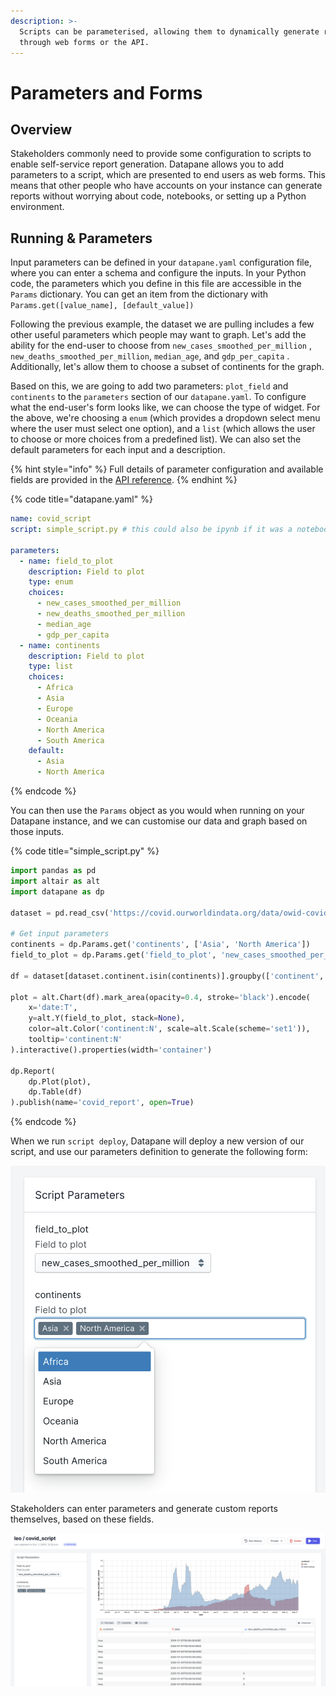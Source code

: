 ```yaml
---
description: >-
  Scripts can be parameterised, allowing them to dynamically generate reports
  through web forms or the API.
---
```


# Parameters and Forms

## Overview

Stakeholders commonly need to provide some configuration to scripts to enable self-service report generation. Datapane allows you to add parameters to a script, which are presented to end users as web forms. This means that other people who have accounts on your instance can generate reports without worrying about code, notebooks, or setting up a Python environment. 

## Running & Parameters

Input parameters can be defined in your `datapane.yaml` configuration file, where you can enter a schema and configure the inputs. In your Python code, the parameters which you define in this file are accessible in the `Params` dictionary. You can get an item from the dictionary with `Params.get([value_name], [default_value])`

Following the previous example, the dataset we are pulling includes a few other useful parameters which people may want to graph. Let's add the ability for the end-user to choose from `new_cases_smoothed_per_million` , `new_deaths_smoothed_per_million`, `median_age`, and `gdp_per_capita` . Additionally, let's allow them to choose a subset of continents for the graph.

Based on this, we are going to add two parameters: `plot_field` and `continents` to the `parameters` section of our `datapane.yaml`. To configure what the end-user's form looks like, we can choose the type of widget. For the above, we're choosing a `enum` \(which provides a dropdown select menu where the user must select one option\), and a `list` \(which allows the user to choose or more choices from a predefined list\). We can also set the default parameters for each input and a description.

{% hint style="info" %}
Full details of parameter configuration and available fields are provided in the [API reference](teams-reference/scripts/parameters.md#parameter-form-fields).
{% endhint %}

{% code title="datapane.yaml" %}
```yaml
name: covid_script
script: simple_script.py # this could also be ipynb if it was a notebook
  
parameters:
  - name: field_to_plot
    description: Field to plot
    type: enum
    choices: 
      - new_cases_smoothed_per_million
      - new_deaths_smoothed_per_million
      - median_age
      - gdp_per_capita
  - name: continents
    description: Field to plot
    type: list
    choices:
      - Africa
      - Asia
      - Europe
      - Oceania
      - North America
      - South America
    default: 
      - Asia
      - North America
```
{% endcode %}

You can then use the `Params` object as you would when running on your Datapane instance, and we can customise our data and graph based on those inputs.

{% code title="simple\_script.py" %}
```python
import pandas as pd
import altair as alt
import datapane as dp

dataset = pd.read_csv('https://covid.ourworldindata.org/data/owid-covid-data.csv')

# Get input parameters
continents = dp.Params.get('continents', ['Asia', 'North America'])
field_to_plot = dp.Params.get('field_to_plot', 'new_cases_smoothed_per_million')

df = dataset[dataset.continent.isin(continents)].groupby(['continent', 'date'])[plot_field].mean().reset_index()

plot = alt.Chart(df).mark_area(opacity=0.4, stroke='black').encode(
    x='date:T',
    y=alt.Y(field_to_plot, stack=None),
    color=alt.Color('continent:N', scale=alt.Scale(scheme='set1')),
    tooltip='continent:N'
).interactive().properties(width='container')

dp.Report(
    dp.Plot(plot), 
    dp.Table(df)
).publish(name='covid_report', open=True)
```
{% endcode %}

When we run `script deploy`, Datapane will deploy a new version of our script, and use our parameters definition to generate the following form:

![](../.gitbook/assets/image%20%28103%29.png)

Stakeholders can enter parameters and generate custom reports themselves, based on these fields.  

![](../.gitbook/assets/image%20%28111%29.png)



